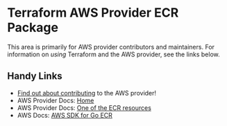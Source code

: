 # Terraform AWS Provider ECR Package

This area is primarily for AWS provider contributors and maintainers. For information on _using_ Terraform and the AWS provider, see the links below.


## Handy Links
* [Find out about contributing](../../../docs/contributing) to the AWS provider!
* AWS Provider Docs: [Home](https://registry.terraform.io/providers/hashicorp/aws/latest/docs)
* AWS Provider Docs: [One of the ECR resources](https://registry.terraform.io/providers/hashicorp/aws/latest/docs/resources/ecr_lifecycle_policy)
* AWS Docs: [AWS SDK for Go ECR](https://docs.aws.amazon.com/sdk-for-go/api/service/ecr/)
